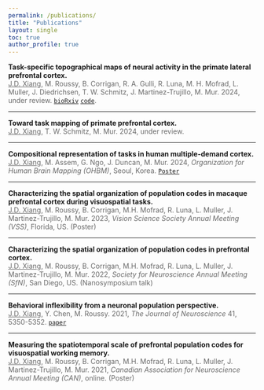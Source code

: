 ```yaml
---
permalink: /publications/
title: "Publications"
layout: single
toc: true
author_profile: true
---
```



**Task-specific topographical maps of neural activity in the primate lateral prefrontal cortex.**\
<span style="color:#696969"><u>J.D. Xiang</u>, M. Roussy, B. Corrigan, R. A. Gulli, R. Luna, M. H. Mofrad, L. Muller, J. Diedrichsen, T. W. Schmitz, J. Martinez-Trujillo, M. Mur. 2024, under review. [`bioRxiv`](https://www.biorxiv.org/content/10.1101/2024.05.10.591729v1) [`code`](https://github.com/jkderrick028/topoPFC).</span>

---

**Toward task mapping of primate prefrontal cortex.**\
<span style="color:#696969"><u>J.D. Xiang</u>, T. W. Schmitz, M. Mur. 2024, under review.</span>

---

**Compositional representation of tasks in human multiple-demand cortex.**\
<span style="color:#696969"><u>J.D. Xiang</u>, M. Assem, G. Ngo, J. Duncan, M. Mur. 2024, *Organization for Human Brain Mapping (OHBM)*, Seoul, Korea. [`Poster`](/assets/files/20240623_OHBM_poster.pdf)</span>

---

**Characterizing the spatial organization of population codes in macaque prefrontal cortex during visuospatial tasks.**\
<span style="color:#696969"><u>J.D. Xiang</u>, M. Roussy, B. Corrigan, M.H. Mofrad, R. Luna, L. Muller, J. Martinez-Trujillo, M. Mur. 2023, *Vision Science Society Annual Meeting (VSS)*, Florida, US. (Poster)</span>

--- 

**Characterizing the spatial organization of population codes in prefrontal cortex.**\
<span style="color:#696969"><u>J.D. Xiang</u>, M. Roussy, B. Corrigan, M.H. Mofrad, R. Luna, L. Muller, J. Martinez-Trujillo, M. Mur. 2022, *Society for Neuroscience Annual Meeting (SfN)*, San Diego, US. (Nanosymposium talk)</span>

---

**Behavioral inflexibility from a neuronal population perspective.**\
<span style="color:#696969"><u>J.D. Xiang</u>, Y. Chen, M. Roussy. 2021, *The Journal of Neuroscience* 41, 5350-5352. [`paper`](https://www.jneurosci.org/content/41/25/5350)</span>

---

**Measuring the spatiotemporal scale of prefrontal population codes for visuospatial working memory.**\
<span style="color:#696969"><u>J.D. Xiang</u>, M. Roussy, B. Corrigan, M.H. Mofrad, R. Luna, L. Muller, J. Martinez-Trujillo, M. Mur. 2021, *Canadian Association for Neuroscience Annual Meeting (CAN)*, online. (Poster)</span>

